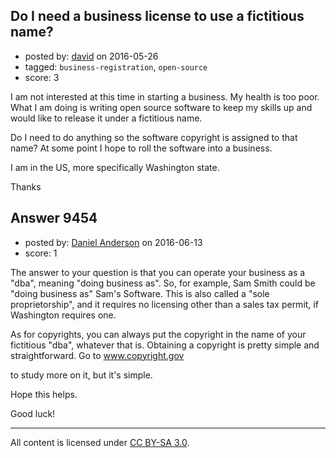 ## Do I need a business license to use a fictitious name?

- posted by: [david](https://stackexchange.com/users/84389/david) on 2016-05-26
- tagged: `business-registration`, `open-source`
- score: 3

 I am not interested at this time in starting a business. My health is too poor. What I am doing is writing open source software to keep my skills up and would like to release it under a fictitious name.

Do I need to do anything so the software copyright is assigned to that name? At some point I hope to roll the software into a business.

I am in the US, more specifically Washington state.

Thanks


## Answer 9454

- posted by: [Daniel Anderson](https://stackexchange.com/users/8398759/daniel-anderson) on 2016-06-13
- score: 1

<p>The answer to your question is that you can operate your business as a "dba", meaning "doing business as".  So, for example, Sam Smith could be "doing business as" Sam's Software.  This is also called a "sole proprietorship", and it requires no licensing other than a sales tax permit, if Washington requires one.  </p>

<p>As for copyrights, you can always put the copyright in the name of your fictitious "dba", whatever that is.  Obtaining a copyright is pretty simple and straightforward.  Go to <a href="http://www.copyright.gov" rel="nofollow">www.copyright.gov</a></p>

<p>to study more on it, but it's simple.</p>

<p>Hope this helps.</p>

<p>Good luck!</p>




---

All content is licensed under [CC BY-SA 3.0](https://creativecommons.org/licenses/by-sa/3.0/).
